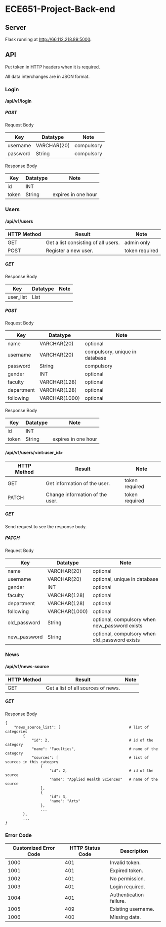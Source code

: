 # ECE651-Project-Back-end

## Server

Flask running at http://66.112.218.89:5000.

## API

Put token in HTTP headers when it is required.

All data interchanges are in JSON format.

### Login

#### /api/v1/login

##### POST

Request Body

| Key      | Datatype    | Note       |
| -------- | ----------- | ---------- |
| username | VARCHAR(20) | compulsory |
| password | String      | compulsory |

Response Body

| Key   | Datatype | Note                |
| ----- | -------- | ------------------- |
| id    | INT      |                     |
| token | String   | expires in one hour |

### Users

#### /api/v1/users

| HTTP Method | Result                              | Note           |
| ----------- | ----------------------------------- | -------------- |
| GET         | Get a list consisting of all users. | admin only     |
| POST        | Register a new user.                | token required |

##### GET

Response Body

| Key       | Datatype | Note |
| --------- | -------- | ---- |
| user_list | List     |      |

##### POST

Request Body

| Key        | Datatype     | Note                           |
| ---------- | ------------ | ------------------------------ |
| name       | VARCHAR(20)  | optional                       |
| username   | VARCHAR(20)  | compulsory, unique in database |
| password   | String       | compulsory                     |
| gender     | INT          | optional                       |
| faculty    | VARCHAR(128) | optional                       |
| department | VARCHAR(128) | optional                       |
| following  | VARCHAR(1000)| optional                       |

Response Body

| Key   | Datatype | Note                |
| ----- | -------- | ------------------- |
| id    | INT      |                     |
| token | String   | expires in one hour |

#### /api/v1/users/\<int:user_id\>

| HTTP Method | Result                          | Note           |
| ----------- | ------------------------------- | -------------- |
| GET         | Get information of the user.    | token required |
| PATCH       | Change information of the user. | token required |

##### GET

Send request to see the response body.

##### PATCH

Request Body

| Key          | Datatype     | Note                                          |
| ------------ | ------------ | --------------------------------------------- |
| name         | VARCHAR(20)  | optional                                      |
| username     | VARCHAR(20)  | optional, unique in database                  |
| gender       | INT          | optional                                      |
| faculty      | VARCHAR(128) | optional                                      |
| department   | VARCHAR(128) | optional                                      |
| following    | VARCHAR(1000)| optional                                      |
| old_password | String       | optional, compulsory when new_password exists |
| new_password | String       | optional, compulsory when old_password exists |

### News

#### /api/v1/news-source

| HTTP Method | Result                             | Note |
| ----------- | ---------------------------------- | ---- |
| GET         | Get a list of all sources of news. |      |

##### GET

Response Body 

```
{
    "news_source_list": [                               # list of categories
        {
            "id": 2,                                    # id of the category
            "name": "Faculties",                        # name of the category
            "sources": [                                # list of sources in this category
                {
                    "id": 2,                            # id of the source
                    "name": "Applied Health Sciences"   # name of the source
                },
                {
                    "id": 3,
                    "name": "Arts"
                },
                ...
        },
        ...
}
```

### Error Code

| Customized Error Code | HTTP Status Code | Description             |
| --------------------- | ---------------- | ----------------------- |
| 1000                  | 401              | Invalid token.          |
| 1001                  | 401              | Expired token.          |
| 1002                  | 401              | No permission.          |
| 1003                  | 401              | Login required.         |
| 1004                  | 401              | Authentication failure. |
| 1005                  | 409              | Existing username.      |
| 1006                  | 400              | Missing data.           |

